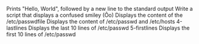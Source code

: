 Prints "Hello, World", followed by a new line to the standard output
Write a script that displays a confused smiley  (Ôo)
Displays the content of the /etc/passwdfile
Displays the content of /etc/passwd and /etc/hosts
4-lastlines Displays the last 10 lines of /etc/passwd
5-firstlines Displays the first 10 lines of /etc/passwd
